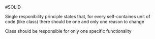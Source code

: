 #SOLID 

Single responibility principle states that, for every self-containes unit of code (like class) there should be one and only one reason to change

Class should be responsible for only one specific functionality

